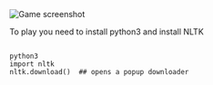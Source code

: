 <picture>
  <source media="(prefers-color-scheme: dark)" srcset="https://github.com/rakolina/wordle-clone/blob/main/game_screenshot.png">
  <source media="(prefers-color-scheme: light)" srcset="https://github.com/rakolina/wordle-clone/blob/main/game_screenshot.png">
  <img alt="Game screenshot">
</picture>


<p>
  
  To play you need to install python3 and install NLTK
</p>

<pre>
<code>
python3
import nltk
nltk.download()  ## opens a popup downloader  
</code>
</pre>

